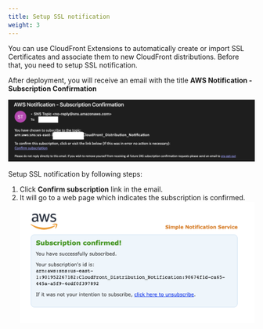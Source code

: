 ```yaml
---
title: Setup SSL notification 
weight: 3
---
```


You can use CloudFront Extensions to automatically create or import SSL Certificates and associate them to new CloudFront distributions. 
Before that, you need to setup SSL notification.

After deployment, you will receive an email with the title **AWS Notification - Subscription Confirmation**

![SNS Confirm](../../images/sns_confirm.png)

Setup SSL notification by following steps:

1. Click **Confirm subscription** link in the email.
2. It will go to a web page which indicates the subscription is confirmed.
   ![Sub Confirmed](../../images/sub_confirmed.png)

